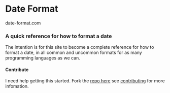 # Date Format

date-format.com


### A quick reference for how to format a date

The intention is for this site to become a complete reference for how to format a date, in all common and uncommon formats for as many programming languages as we can.


#### Contribute

I need help getting this started. Fork the [repo here](https://github.com/ojkelly/date-formats) see [contributing](http://date-format.com/cont/contributing.html) for more infomation.
